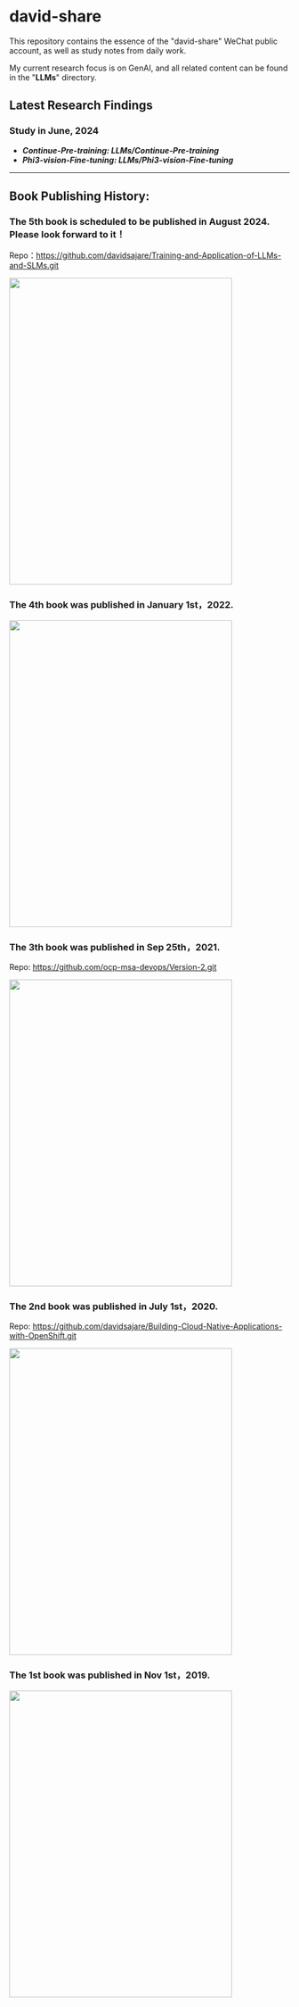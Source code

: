 # david-share
This repository contains the essence of the "david-share" WeChat public account, as well as study notes from daily work. 

My current research focus is on GenAI, and all related content can be found in the "**LLMs**" directory.

## Latest Research Findings 
### Study in June, 2024
* ***Continue-Pre-training: LLMs/Continue-Pre-training***
* ***Phi3-vision-Fine-tuning: LLMs/Phi3-vision-Fine-tuning***

****

## Book Publishing History: 
### The 5th book is scheduled to be published in August 2024. Please look forward to it！
Repo：https://github.com/davidsajare/Training-and-Application-of-LLMs-and-SLMs.git

<img src="https://github.com/davidsajare/david-share/blob/master/IMAGES/5.png" width="400" height="550">

### The 4th book was published in January 1st，2022. 

<img src="https://github.com/davidsajare/david-share/blob/master/IMAGES/4.png" width="400" height="550">

### The 3th book was published in Sep 25th，2021. 
Repo: https://github.com/ocp-msa-devops/Version-2.git

<img src="https://github.com/davidsajare/david-share/blob/master/IMAGES/3.png" width="400" height="550">


### The 2nd book was published in July 1st，2020. 

Repo: https://github.com/davidsajare/Building-Cloud-Native-Applications-with-OpenShift.git

<img src="https://github.com/davidsajare/david-share/blob/master/IMAGES/2.png" width="400" height="550">

### The 1st book was published in Nov 1st，2019. 

<img src="https://github.com/davidsajare/david-share/blob/master/IMAGES/1.png" width="400" height="550">
